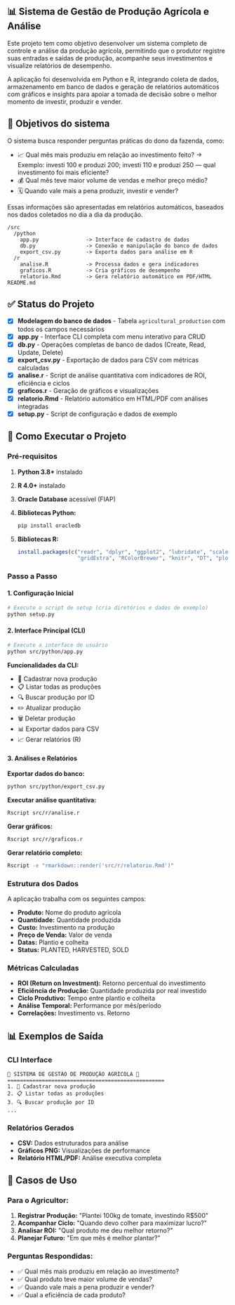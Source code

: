 ## 📊 Sistema de Gestão de Produção Agrícola e Análise

Este projeto tem como objetivo desenvolver um sistema completo de controle e análise da produção agrícola, permitindo que o produtor registre suas entradas e saídas de produção, acompanhe seus investimentos e visualize relatórios de desempenho.

A aplicação foi desenvolvida em Python e R, integrando coleta de dados, armazenamento em banco de dados e geração de relatórios automáticos com gráficos e insights para apoiar a tomada de decisão sobre o melhor momento de investir, produzir e vender.

## 🎯 Objetivos do sistema

O sistema busca responder perguntas práticas do dono da fazenda, como:
- 📈 Qual mês mais produziu em relação ao investimento feito?
→ Exemplo: investi 100 e produzi 200; investi 110 e produzi 250 — qual investimento foi mais eficiente?
- 💰 Qual mês teve maior volume de vendas e melhor preço médio?
- 🗓️ Quando vale mais a pena produzir, investir e vender?

Essas informações são apresentadas em relatórios automáticos, baseados nos dados coletados no dia a dia da produção.

```
/src
  /python
    app.py               -> Interface de cadastro de dados
    db.py                -> Conexão e manipulação do banco de dados
    export_csv.py        -> Exporta dados para análise em R
  /r
    analise.R            -> Processa dados e gera indicadores
    graficos.R           -> Cria gráficos de desempenho
    relatorio.Rmd        -> Gera relatório automático em PDF/HTML
README.md
```

## ✅ Status do Projeto

- [x] **Modelagem do banco de dados** - Tabela `agricultural_production` com todos os campos necessários
- [x] **app.py** - Interface CLI completa com menu interativo para CRUD
- [x] **db.py** - Operações completas de banco de dados (Create, Read, Update, Delete)
- [x] **export_csv.py** - Exportação de dados para CSV com métricas calculadas
- [x] **analise.r** - Script de análise quantitativa com indicadores de ROI, eficiência e ciclos
- [x] **graficos.r** - Geração de gráficos e visualizações
- [x] **relatorio.Rmd** - Relatório automático em HTML/PDF com análises integradas
- [x] **setup.py** - Script de configuração e dados de exemplo

## 🚀 Como Executar o Projeto

### Pré-requisitos

1. **Python 3.8+** instalado
2. **R 4.0+** instalado
3. **Oracle Database** acessível (FIAP)
4. **Bibliotecas Python:**
   ```bash
   pip install oracledb
   ```

5. **Bibliotecas R:**
   ```r
   install.packages(c("readr", "dplyr", "ggplot2", "lubridate", "scales", 
                      "gridExtra", "RColorBrewer", "knitr", "DT", "plotly", "rmarkdown"))
   ```

### Passo a Passo

#### 1. Configuração Inicial
```bash
# Execute o script de setup (cria diretórios e dados de exemplo)
python setup.py
```

#### 2. Interface Principal (CLI)
```bash
# Execute a interface de usuário
python src/python/app.py
```

**Funcionalidades da CLI:**
- 📝 Cadastrar nova produção
- 📋 Listar todas as produções
- 🔍 Buscar produção por ID
- ✏️ Atualizar produção
- 🗑️ Deletar produção
- 📊 Exportar dados para CSV
- 📈 Gerar relatórios (R)

#### 3. Análises e Relatórios

**Exportar dados do banco:**
```bash
python src/python/export_csv.py
```

**Executar análise quantitativa:**
```bash
Rscript src/r/analise.r
```

**Gerar gráficos:**
```bash
Rscript src/r/graficos.r
```

**Gerar relatório completo:**
```bash
Rscript -e "rmarkdown::render('src/r/relatorio.Rmd')"
```

### Estrutura dos Dados

A aplicação trabalha com os seguintes campos:
- **Produto:** Nome do produto agrícola
- **Quantidade:** Quantidade produzida
- **Custo:** Investimento na produção
- **Preço de Venda:** Valor de venda
- **Datas:** Plantio e colheita
- **Status:** PLANTED, HARVESTED, SOLD

### Métricas Calculadas

- **ROI (Return on Investment):** Retorno percentual do investimento
- **Eficiência de Produção:** Quantidade produzida por real investido
- **Ciclo Produtivo:** Tempo entre plantio e colheita
- **Análise Temporal:** Performance por mês/período
- **Correlações:** Investimento vs. Retorno

## 📊 Exemplos de Saída

### CLI Interface
```
🌾 SISTEMA DE GESTÃO DE PRODUÇÃO AGRÍCOLA 🌾
==================================================
1. 📝 Cadastrar nova produção
2. 📋 Listar todas as produções
3. 🔍 Buscar produção por ID
...
```

### Relatórios Gerados
- **CSV:** Dados estruturados para análise
- **Gráficos PNG:** Visualizações de performance
- **Relatório HTML/PDF:** Análise executiva completa

## 🎯 Casos de Uso

### Para o Agricultor:
1. **Registrar Produção:** "Plantei 100kg de tomate, investindo R$500"
2. **Acompanhar Ciclo:** "Quando devo colher para maximizar lucro?"
3. **Analisar ROI:** "Qual produto me deu melhor retorno?"
4. **Planejar Futuro:** "Em que mês é melhor plantar?"

### Perguntas Respondidas:
- ✅ Qual mês mais produziu em relação ao investimento?
- ✅ Qual produto teve maior volume de vendas?
- ✅ Quando vale mais a pena produzir e vender?
- ✅ Qual a eficiência de cada produto?